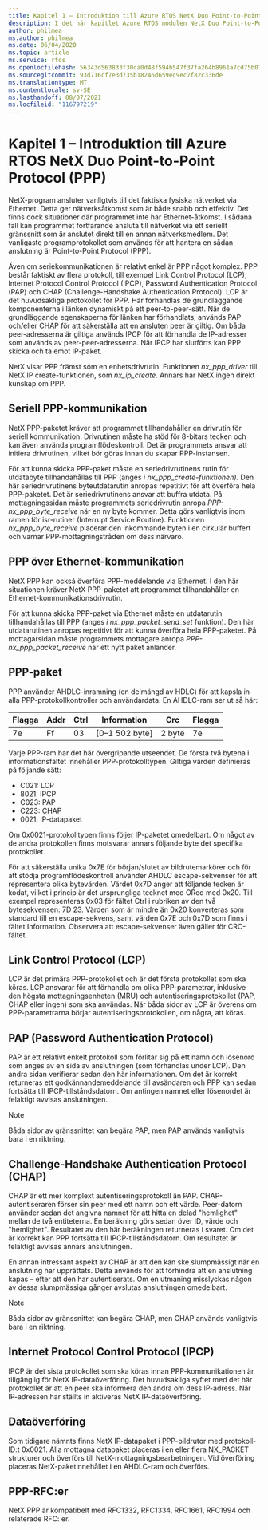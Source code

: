 ```yaml
---
title: Kapitel 1 – Introduktion till Azure RTOS NetX Duo Point-to-Point Protocol (PPP)
description: I det här kapitlet Azure RTOS modulen NetX Duo Point-to-Point Protocol (PPP).
author: philmea
ms.author: philmea
ms.date: 06/04/2020
ms.topic: article
ms.service: rtos
ms.openlocfilehash: 56343d563833f30ca0d48f594b547f37fa264b8961a7cd75b0786aac4791d065
ms.sourcegitcommit: 93d716cf7e3d735b18246d659ec9ec7f82c336de
ms.translationtype: MT
ms.contentlocale: sv-SE
ms.lasthandoff: 08/07/2021
ms.locfileid: "116797219"
---
```

# <a name="chapter-1---introduction-to-the-azure-rtos-netx-duo-point-to-point-protocol-ppp"></a>Kapitel 1 – Introduktion till Azure RTOS NetX Duo Point-to-Point Protocol (PPP)

NetX-program ansluter vanligtvis till det faktiska fysiska nätverket via Ethernet. Detta ger nätverksåtkomst som är både snabb och effektiv. Det finns dock situationer där programmet inte har Ethernet-åtkomst. I sådana fall kan programmet fortfarande ansluta till nätverket via ett seriellt gränssnitt som är anslutet direkt till en annan nätverksmedlem. Det vanligaste programprotokollet som används för att hantera en sådan anslutning är Point-to-Point Protocol (PPP).

Även om seriekommunikationen är relativt enkel är PPP något komplex. PPP består faktiskt av flera protokoll, till exempel Link Control Protocol (LCP), Internet Protocol Control Protocol (IPCP), Password Authentication Protocol (PAP) och CHAP (Challenge-Handshake Authentication Protocol). LCP är det huvudsakliga protokollet för PPP. Här förhandlas de grundläggande komponenterna i länken dynamiskt på ett peer-to-peer-sätt. När de grundläggande egenskaperna för länken har förhandlats, används PAP och/eller CHAP för att säkerställa att en ansluten peer är giltig. Om båda peer-adresserna är giltiga används IPCP för att förhandla de IP-adresser som används av peer-peer-adresserna. När IPCP har slutförts kan PPP skicka och ta emot IP-paket.

NetX visar PPP främst som en enhetsdrivrutin. Funktionen *nx_ppp_driver* till NetX IP create-funktionen, som *nx_ip_create*. Annars har NetX ingen direkt kunskap om PPP.

## <a name="ppp-serial-communication"></a>Seriell PPP-kommunikation

NetX PPP-paketet kräver att programmet tillhandahåller en drivrutin för seriell kommunikation. Drivrutinen måste ha stöd för 8-bitars tecken och kan även använda programflödeskontroll. Det är programmets ansvar att initiera drivrutinen, vilket bör göras innan du skapar PPP-instansen.

För att kunna skicka PPP-paket måste en seriedrivrutinens rutin för utdatabyte tillhandahållas till PPP (anges *i nx_ppp_create-funktionen).* Den här seriedrivrutinens byteutdatarutin anropas repetitivt för att överföra hela PPP-paketet. Det är seriedrivrutinens ansvar att buffra utdata. På mottagningssidan måste programmets seriedrivrutin anropa *PPP-nx_ppp_byte_receive* när en ny byte kommer. Detta görs vanligtvis inom ramen för isr-rutiner (Interrupt Service Routine). Funktionen *nx_ppp_byte_receive* placerar den inkommande byten i en cirkulär buffert och varnar PPP-mottagningstråden om dess närvaro.

## <a name="ppp-over-ethernet-communication"></a>PPP över Ethernet-kommunikation

NetX PPP kan också överföra PPP-meddelande via Ethernet. I den här situationen kräver NetX PPP-paketet att programmet tillhandahåller en Ethernet-kommunikationsdrivrutin.

För att kunna skicka PPP-paket via Ethernet måste en utdatarutin tillhandahållas till PPP (anges *i nx_ppp_packet_send_set* funktion). Den här utdatarutinen anropas repetitivt för att kunna överföra hela PPP-paketet. På mottagarsidan måste programmets mottagare anropa *PPP-nx_ppp_packet_receive* när ett nytt paket anländer.

## <a name="ppp-packet"></a>PPP-paket

PPP använder AHDLC-inramning (en delmängd av HDLC) för att kapsla in alla PPP-protokollkontroller och användardata. En AHDLC-ram ser ut så här:

|**Flagga**|**Addr**|**Ctrl**|**Information**|**Crc**|**Flagga**|
|--------|--------|--------|---------------|-------|--------|
|7e |Ff|03|[0–1 502 byte]|2 byte| 7e|

Varje PPP-ram har det här övergripande utseendet. De första två bytena i informationsfältet innehåller PPP-protokolltypen. Giltiga värden definieras på följande sätt:

- C021: LCP
- 8021: IPCP
- C023: PAP
- C223: CHAP
- 0021: IP-datapaket

Om 0x0021-protokolltypen finns följer IP-paketet omedelbart. Om något av de andra protokollen finns motsvarar annars följande byte det specifika protokollet.

För att säkerställa unika 0x7E för början/slutet av bildrutemarkörer och för att stödja programflödeskontroll använder AHDLC escape-sekvenser för att representera olika bytevärden. Värdet 0x7D anger att följande tecken är kodat, vilket i princip är det ursprungliga tecknet med ORed med 0x20. Till exempel representeras 0x03 för fältet Ctrl i rubriken av den två bytesekvensen: 7D 23. Värden som är mindre än 0x20 konverteras som standard till en escape-sekvens, samt värden 0x7E och 0x7D som finns i fältet Information. Observera att escape-sekvenser även gäller för CRC-fältet.

## <a name="link-control-protocol-lcp"></a>Link Control Protocol (LCP)

LCP är det primära PPP-protokollet och är det första protokollet som ska köras. LCP ansvarar för att förhandla om olika PPP-parametrar, inklusive den högsta mottagningsenheten (MRU) och autentiseringsprotokollet (PAP, CHAP eller ingen) som ska användas. När båda sidor av LCP är överens om PPP-parametrarna börjar autentiseringsprotokollen, om några, att köras.

## <a name="password-authentication-protocol-pap"></a>PAP (Password Authentication Protocol)

PAP är ett relativt enkelt protokoll som förlitar sig på ett namn och lösenord som anges av en sida av anslutningen (som förhandlas under LCP). Den andra sidan verifierar sedan den här informationen. Om det är korrekt returneras ett godkännandemeddelande till avsändaren och PPP kan sedan fortsätta till IPCP-tillståndsdatorn. Om antingen namnet eller lösenordet är felaktigt avvisas anslutningen.

>[!NOTE]
> Båda sidor av gränssnittet kan begära PAP, men PAP används vanligtvis bara i en riktning.

## <a name="challenge-handshake-authentication-protocol-chap"></a>Challenge-Handshake Authentication Protocol (CHAP)

CHAP är ett mer komplext autentiseringsprotokoll än PAP. CHAP-autentiseraren förser sin peer med ett namn och ett värde. Peer-datorn använder sedan det angivna namnet för att hitta en delad "hemlighet" mellan de två entiteterna. En beräkning görs sedan över ID, värde och "hemlighet". Resultatet av den här beräkningen returneras i svaret. Om det är korrekt kan PPP fortsätta till IPCP-tillståndsdatorn. Om resultatet är felaktigt avvisas annars anslutningen.

En annan intressant aspekt av CHAP är att den kan ske slumpmässigt när en anslutning har upprättats. Detta används för att förhindra att en anslutning kapas – efter att den har autentiserats. Om en utmaning misslyckas någon av dessa slumpmässiga gånger avslutas anslutningen omedelbart.

>[!NOTE]
> Båda sidor av gränssnittet kan begära CHAP, men CHAP används vanligtvis bara i en riktning.

## <a name="internet-protocol-control-protocol-ipcp"></a>Internet Protocol Control Protocol (IPCP)

IPCP är det sista protokollet som ska köras innan PPP-kommunikationen är tillgänglig för NetX IP-dataöverföring. Det huvudsakliga syftet med det här protokollet är att en peer ska informera den andra om dess IP-adress. När IP-adressen har ställts in aktiveras NetX IP-dataöverföring.

## <a name="data-transfer"></a>Dataöverföring

Som tidigare nämnts finns NetX IP-datapaket i PPP-bildrutor med protokoll-ID:t 0x0021. Alla mottagna datapaket placeras i en eller flera NX_PACKET strukturer och överförs till NetX-mottagningsbearbetningen. Vid överföring placeras NetX-paketinnehållet i en AHDLC-ram och överförs.

## <a name="ppp-rfcs"></a>PPP-RFC:er

NetX PPP är kompatibelt med RFC1332, RFC1334, RFC1661, RFC1994 och relaterade RFC: er.